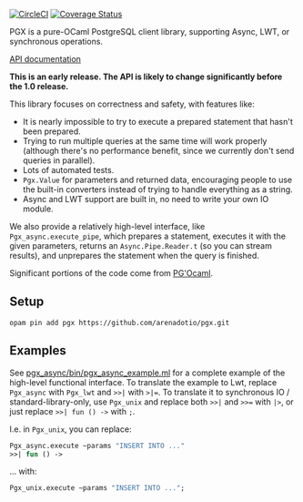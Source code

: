 [![CircleCI](https://circleci.com/gh/arenadotio/pgx.svg?style=shield)](https://circleci.com/gh/arenadotio/pgx)
[![Coverage Status](https://coveralls.io/repos/github/arenadotio/pgx/badge.svg?branch=master)](https://coveralls.io/github/arenadotio/pgx?branch=master)

PGX is a pure-OCaml PostgreSQL client library, supporting Async, LWT, or
synchronous operations.

[API documentation](https://arenadotio.github.io/pgx/doc/)

**This is an early release. The API is likely to change significantly before
the 1.0 release.**

This library focuses on correctness and safety, with features like:

 - It is nearly impossible to try to execute a prepared statement that hasn't
   been prepared.
 - Trying to run multiple queries at the same time will work properly (although
   there's no performance benefit, since we currently don't send queries in
   parallel).
 - Lots of automated tests.
 - `Pgx.Value` for parameters and returned data, encouraging people to use
   the built-in converters instead of trying to handle everything as a string.
 - Async and LWT support are built in, no need to write your own IO module.

We also provide a relatively high-level interface, like `Pgx_async.execute_pipe`,
which prepares a statement, executes it with the given parameters, returns an
`Async.Pipe.Reader.t` (so you can stream results), and unprepares the statement
when the query is finished.

Significant portions of the code come from [PG'Ocaml](http://pgocaml.forge.ocamlcore.org/).

## Setup

```
opam pin add pgx https://github.com/arenadotio/pgx.git
```

## Examples

See [pgx_async/bin/pgx_async_example.ml](pgx_async/bin/pgx_async_example.ml) for
a complete example of the high-level functional interface. To translate the
example to Lwt, replace `Pgx_async` with `Pgx_lwt` and `>>|` with `>|=`. To
translate it to synchronous IO / standard-library-only, use `Pgx_unix` and
replace both `>>|` and `>>=` with `|>`, or just replace `>>| fun () ->` with `;`.

I.e. in `Pgx_unix`, you can replace:

```ocaml
Pgx_async.execute ~params "INSERT INTO ..."
>>| fun () ->
```

... with:

```ocaml
Pgx_unix.execute ~params "INSERT INTO ...";
```
